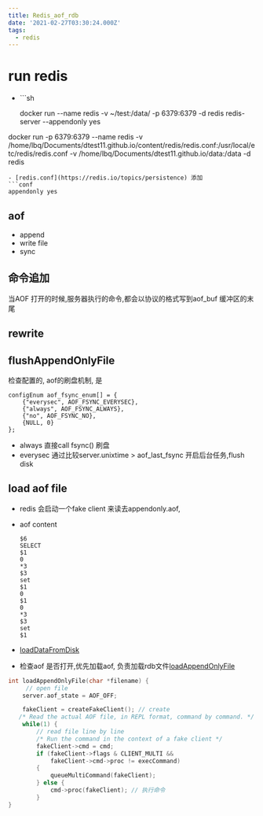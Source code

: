 ```yaml
---
title: Redis_aof_rdb
date: '2021-02-27T03:30:24.000Z'
tags:
  - redis
---
```


# run redis

* \`\`\`sh

  docker run --name redis -v ~/test:/data/ -p 6379:6379 -d redis redis-server --appendonly yes

docker run -p 6379:6379 --name redis -v /home/lbq/Documents/dtest11.github.io/content/redis/redis.conf:/usr/local/etc/redis/redis.conf -v /home/lbq/Documents/dtest11.github.io/data:/data -d redis

```text
- [redis.conf](https://redis.io/topics/persistence) 添加
```conf
appendonly yes
```

## aof

* append
* write file
* sync

## 命令追加

当AOF 打开的时候,服务器执行的命令,都会以协议的格式写到aof\_buf 缓冲区的末尾

## rewrite

## flushAppendOnlyFile

检查配置的, aof的刷盘机制, 是

```text
configEnum aof_fsync_enum[] = {
    {"everysec", AOF_FSYNC_EVERYSEC},
    {"always", AOF_FSYNC_ALWAYS},
    {"no", AOF_FSYNC_NO},
    {NULL, 0}
};
```

* always 直接call fsync\(\) 刷盘
* everysec 通过比较server.unixtime &gt; aof\_last\_fsync   开启后台任务,flush disk

## load aof file

* redis 会启动一个fake client 来读去appendonly.aof, 
* aof content

  ```text
  $6
  SELECT
  $1
  0
  *3
  $3
  set
  $1
  0
  $1
  0
  *3
  $3
  set
  $1
  ```

* [loadDataFromDisk](https://github.com/redis/redis/blob/fd052d2a86b1a9ace29abf2868785f0b4621b715/src/server.c#L5719)
* 检查aof 是否打开,优先加载aof, 负责加载rdb文件[loadAppendOnlyFile](https://github.com/redis/redis/blob/fd052d2a86b1a9ace29abf2868785f0b4621b715/src/aof.c#L739) 

```c
int loadAppendOnlyFile(char *filename) {
     // open file
    server.aof_state = AOF_OFF;

    fakeClient = createFakeClient(); // create 
   /* Read the actual AOF file, in REPL format, command by command. */
    while(1) {
        // read file line by line
        /* Run the command in the context of a fake client */
        fakeClient->cmd = cmd;
        if (fakeClient->flags & CLIENT_MULTI &&
            fakeClient->cmd->proc != execCommand)
        {
            queueMultiCommand(fakeClient);
        } else {
            cmd->proc(fakeClient); // 执行命令
        }
}
```

